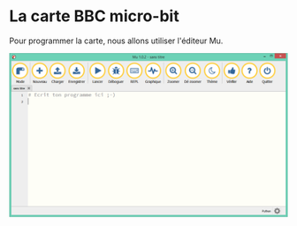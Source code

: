 # La carte BBC micro-bit

Pour programmer la carte, nous allons utiliser l'éditeur Mu.

![](images/editeur_mu.png)
